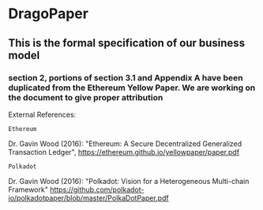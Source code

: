 # DragoPaper

## This is the formal specification of our business model

### section 2, portions of section 3.1 and Appendix A have been duplicated from the Ethereum Yellow Paper. We are working on the document to give proper attribution


External References:
```
Ethereum
```
Dr. Gavin Wood (2016): "Ethereum: A Secure Decentralized Generalized Transaction Ledger", https://ethereum.github.io/yellowpaper/paper.pdf 
```
Polkadot
```
Dr. Gavin Wood (2016): "Polkadot: Vision for a Heterogeneous Multi-chain Framework" https://github.com/polkadot-io/polkadotpaper/blob/master/PolkaDotPaper.pdf
